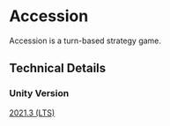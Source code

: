 # Accession

Accession is a turn-based strategy game.

## Technical Details

### Unity Version

[2021.3 (LTS)](https://unity3d.com/unity/qa/lts-releases?version=2021.3)
